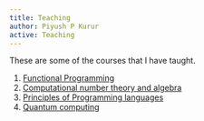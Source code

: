 ```yaml
---
title: Teaching
author: Piyush P Kurur
active: Teaching
---
```


These are some of the courses that I have taught.

1. [Functional Programming]
2. [Computational number theory and algebra]
3. [Principles of Programming languages]
4. [Quantum computing]

[Functional Programming]: <./Functional-Programming/index.html>
    "Functional Programming"

[Computational number theory and algebra]:
    <./Computational-number-theory-and-algebra/index.html>
    "Computational number theory and algebra"


[Principles of Programming languages]:
    <./Principles-of-Programming-Languages/index.html>
    "Principles of Programming languages"


[Quantum Computing]:
    <./Quantum-computing/index.html>
    "Quantum computing"
